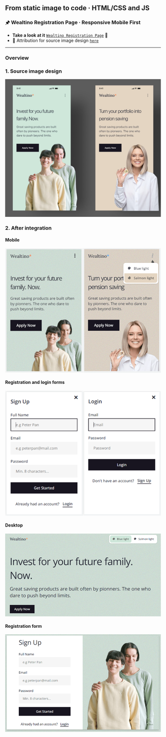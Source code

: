 
## From static image to code · HTML/CSS and JS

### 🖈 Wealtino Registration Page · Responsive Mobile First

 - **Take a look at it** [`Wealtino Registration Page`](https://gray-mafutala.github.io/wealtino-registration-page-mobile-first/) 👀
 - 🔗 Attribution for source image design [`here`](https://dribbble.com/shots/16038060-Wealtino-Mobile-Web-Landing-Page)
---

### Overview
### 1. Source image design
![Source image design](/readme-img/source.jpg)

### 2. After integration
#### Mobile
![Mobile version after integration](/readme-img/mobile.png)

#### Registration and login forms
![Forms on the mobile version](/readme-img/mobile-forms.png)

#### Desktop
![Desktop version after integration](/readme-img/desktop.PNG)

#### Registration form
![Desktop version after integration](/readme-img/desktop-form.PNG)
